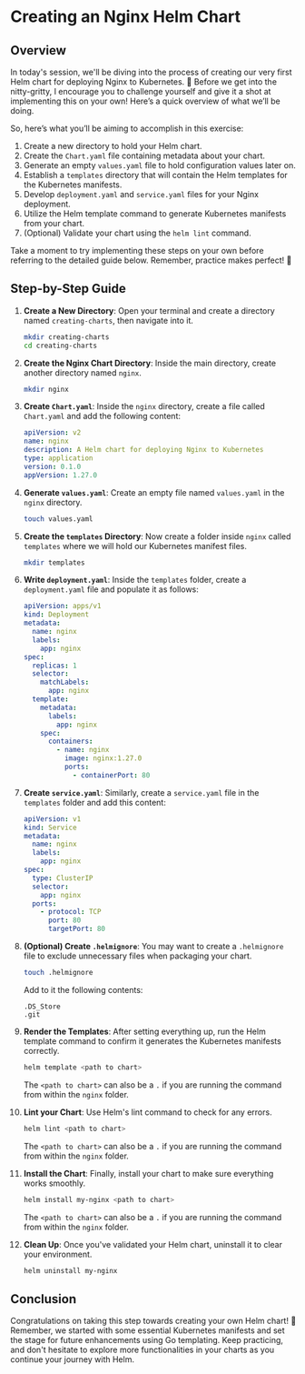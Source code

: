 # Creating an Nginx Helm Chart

## Overview

In today's session, we'll be diving into the process of creating our very first Helm chart for deploying Nginx to Kubernetes. 🐳 Before we get into the nitty-gritty, I encourage you to challenge yourself and give it a shot at implementing this on your own! Here’s a quick overview of what we’ll be doing.

So, here’s what you’ll be aiming to accomplish in this exercise:

1. Create a new directory to hold your Helm chart.
2. Create the `Chart.yaml` file containing metadata about your chart.
3. Generate an empty `values.yaml` file to hold configuration values later on.
4. Establish a `templates` directory that will contain the Helm templates for the Kubernetes manifests.
5. Develop `deployment.yaml` and `service.yaml` files for your Nginx deployment.
6. Utilize the Helm template command to generate Kubernetes manifests from your chart.
7. (Optional) Validate your chart using the `helm lint` command.

Take a moment to try implementing these steps on your own before referring to the detailed guide below. Remember, practice makes perfect! 💪

## Step-by-Step Guide

1. **Create a New Directory**: Open your terminal and create a directory named `creating-charts`, then navigate into it.

   ```bash
   mkdir creating-charts
   cd creating-charts
   ```

2. **Create the Nginx Chart Directory**: Inside the main directory, create another directory named `nginx`.

   ```bash
   mkdir nginx
   ```

3. **Create `Chart.yaml`**: Inside the `nginx` directory, create a file called `Chart.yaml` and add the following content:

   ```yaml
   apiVersion: v2
   name: nginx
   description: A Helm chart for deploying Nginx to Kubernetes
   type: application
   version: 0.1.0
   appVersion: 1.27.0
   ```

4. **Generate `values.yaml`**: Create an empty file named `values.yaml` in the `nginx` directory.

   ```bash
   touch values.yaml
   ```

5. **Create the `templates` Directory**: Now create a folder inside `nginx` called `templates` where we will hold our Kubernetes manifest files.

   ```bash
   mkdir templates
   ```

6. **Write `deployment.yaml`**: Inside the `templates` folder, create a `deployment.yaml` file and populate it as follows:

   ```yaml
   apiVersion: apps/v1
   kind: Deployment
   metadata:
     name: nginx
     labels:
       app: nginx
   spec:
     replicas: 1
     selector:
       matchLabels:
         app: nginx
     template:
       metadata:
         labels:
           app: nginx
       spec:
         containers:
           - name: nginx
             image: nginx:1.27.0
             ports:
               - containerPort: 80
   ```

7. **Create `service.yaml`**: Similarly, create a `service.yaml` file in the `templates` folder and add this content:

   ```yaml
   apiVersion: v1
   kind: Service
   metadata:
     name: nginx
     labels:
       app: nginx
   spec:
     type: ClusterIP
     selector:
       app: nginx
     ports:
       - protocol: TCP
         port: 80
         targetPort: 80
   ```

8. **(Optional) Create `.helmignore`**: You may want to create a `.helmignore` file to exclude unnecessary files when packaging your chart.

   ```bash
   touch .helmignore
   ```

   Add to it the following contents:

   ```
   .DS_Store
   .git
   ```

9. **Render the Templates**: After setting everything up, run the Helm template command to confirm it generates the Kubernetes manifests correctly.

   ```bash
   helm template <path to chart>
   ```

   The `<path to chart>` can also be a `.` if you are running the command from within the `nginx` folder.

10. **Lint your Chart**: Use Helm's lint command to check for any errors.

    ```bash
    helm lint <path to chart>
    ```

    The `<path to chart>` can also be a `.` if you are running the command from within the `nginx` folder.

11. **Install the Chart**: Finally, install your chart to make sure everything works smoothly.

    ```bash
    helm install my-nginx <path to chart>
    ```

    The `<path to chart>` can also be a `.` if you are running the command from within the `nginx` folder.

12. **Clean Up**: Once you've validated your Helm chart, uninstall it to clear your environment.

    ```bash
    helm uninstall my-nginx
    ```

## Conclusion

Congratulations on taking this step towards creating your own Helm chart! 🎉 Remember, we started with some essential Kubernetes manifests and set the stage for future enhancements using Go templating. Keep practicing, and don't hesitate to explore more functionalities in your charts as you continue your journey with Helm.